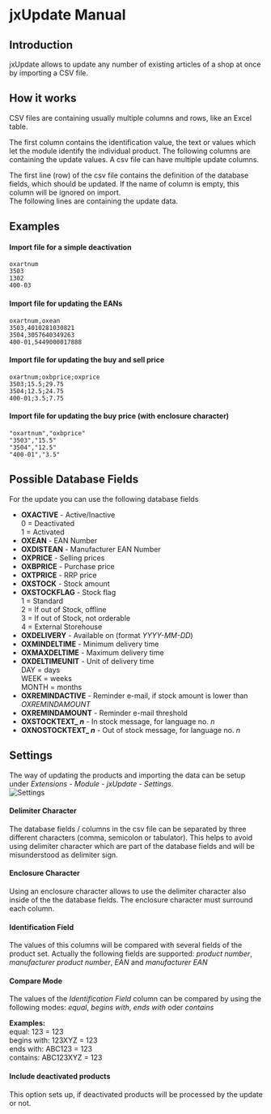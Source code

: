 # jxUpdate Manual

## Introduction

jxUpdate allows to update any number of existing articles of a shop at once by importing a CSV file.

## How it works
CSV files are containing usually multiple columns and rows, like an Excel table.

The first column contains the identification value, the text or values which let the module identify the individual product. The following columns are containing the update values. A csv file can have multiple update columns.

The first line (row) of the csv file contains the definition of the database fields, which should be updated. If the name of column is empty, this column will be ignored on import.  
The following lines are containing the update data.

## Examples

#### Import file for a simple deactivation
    oxartnum
    3503
    1302
    400-03
  
#### Import file for updating the EANs
    oxartnum,oxean
    3503,4010281030821
    3504,3057640349263
    400-01,5449000017888
  
#### Import file for updating the buy and sell price
    oxartnum;oxbprice;oxprice
    3503;15.5;29.75
    3504;12.5;24.75
    400-01;3.5;7.75
  
#### Import file for updating the buy price (with enclosure character)
    "oxartnum","oxbprice"
    "3503","15.5"
    "3504","12.5"
    "400-01","3.5"

## Possible Database Fields

For the update you can use the following database fields

* **OXACTIVE** - Active/Inactive  
0 = Deactivated  
1 = Activated
* **OXEAN** - EAN Number
* **OXDISTEAN** - Manufacturer EAN Number
* **OXPRICE** - Selling prices
* **OXBPRICE** - Purchase price
* **OXTPRICE** - RRP price
* **OXSTOCK** - Stock amount
* **OXSTOCKFLAG** - Stock flag  
1 = Standard  
2 = If out of Stock, offline  
3 = If out of Stock, not orderable  
4 = External Storehouse
* **OXDELIVERY** - Available on (format _YYYY-MM-DD_)
* **OXMINDELTIME** - Minimum delivery time
* **OXMAXDELTIME** - Maximum delivery time
* **OXDELTIMEUNIT** - Unit of delivery time  
DAY = days  
WEEK = weeks  
MONTH = months
* **OXREMINDACTIVE** - Reminder e-mail, if stock amount is lower than _OXREMINDAMOUNT_
* **OXREMINDAMOUNT** - Reminder e-mail threshold
* **OXSTOCKTEXT_ _n_** - In stock message, for language no. _n_ 
* **OXNOSTOCKTEXT_ _n_** - Out of stock message, for language no. _n_ 

## Settings

The way of updating the products and importing the data can be setup under _Extensions_ - _Module_ - _jxUpdate_ - _Settings_.  
![Settings](https://github.com/job963/jxUpdate/raw/master/docs/img/settings-en.png)

#### Delimiter Character
The database fields / columns in the csv file can be separated by three different characters (comma, semicolon or tabulator). This helps to avoid using delimiter character which are part of the database fields and will be misunderstood as delimiter sign.

#### Enclosure Character
Using an enclosure character allows to use the delimiter character also inside of the the database fields. The enclosure character must surround each column.

#### Identification Field
The values of this columns will be compared with several fields of the product set. 
Actually the following fields are supported: _product number_, _manufacturer product number_, _EAN_ and _manufacturer EAN_

#### Compare Mode
The values of the _Identification Field_ column can be compared by using the following modes: _equal_, _begins with_, _ends with_ oder _contains_

**Examples:**  
equal: 123 = 123  
begins with: 123XYZ = 123  
ends with: ABC123 = 123  
contains: ABC123XYZ = 123

#### Include deactivated products
This option sets up, if deactivated products will be processed by the update or not.